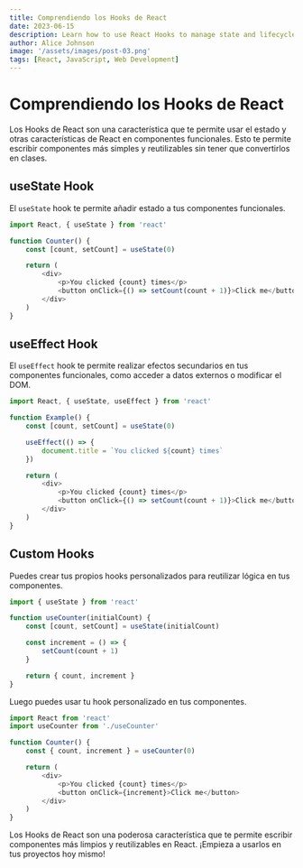 ```yaml
---
title: Comprendiendo los Hooks de React
date: 2023-06-15
description: Learn how to use React Hooks to manage state and lifecycle in functional components.
author: Alice Johnson
image: '/assets/images/post-03.png'
tags: [React, JavaScript, Web Development]
---
```


# Comprendiendo los Hooks de React

Los Hooks de React son una característica que te permite usar el estado y otras características de React en componentes funcionales. Esto te permite escribir componentes más simples y reutilizables sin tener que convertirlos en clases.

## useState Hook

El `useState` hook te permite añadir estado a tus componentes funcionales.

```javascript
import React, { useState } from 'react'

function Counter() {
    const [count, setCount] = useState(0)

    return (
        <div>
            <p>You clicked {count} times</p>
            <button onClick={() => setCount(count + 1)}>Click me</button>
        </div>
    )
}
```

## useEffect Hook

El `useEffect` hook te permite realizar efectos secundarios en tus componentes funcionales, como acceder a datos externos o modificar el DOM.

```javascript
import React, { useState, useEffect } from 'react'

function Example() {
    const [count, setCount] = useState(0)

    useEffect(() => {
        document.title = `You clicked ${count} times`
    })

    return (
        <div>
            <p>You clicked {count} times</p>
            <button onClick={() => setCount(count + 1)}>Click me</button>
        </div>
    )
}
```

## Custom Hooks

Puedes crear tus propios hooks personalizados para reutilizar lógica en tus componentes.

```javascript
import { useState } from 'react'

function useCounter(initialCount) {
    const [count, setCount] = useState(initialCount)

    const increment = () => {
        setCount(count + 1)
    }

    return { count, increment }
}
```

Luego puedes usar tu hook personalizado en tus componentes.

```javascript
import React from 'react'
import useCounter from './useCounter'

function Counter() {
    const { count, increment } = useCounter(0)

    return (
        <div>
            <p>You clicked {count} times</p>
            <button onClick={increment}>Click me</button>
        </div>
    )
}
```

Los Hooks de React son una poderosa característica que te permite escribir componentes más limpios y reutilizables en React. ¡Empieza a usarlos en tus proyectos hoy mismo!
